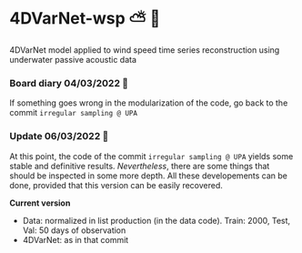# 4DVarNet-wsp ⛅ 🌊
4DVarNet model applied to wind speed time series reconstruction using underwater passive acoustic data


### Board diary 04/03/2022 📖
If something goes wrong in the modularization of the code, go back to the commit `irregular sampling @ UPA`

### Update 06/03/2022 🔖
At this point, the code of the commit `irregular sampling @ UPA` yields some stable and definitive results. _Nevertheless_, there are some things that should be inspected in some more depth. All these developements can be done, provided that this version can be easily recovered. 

**Current version**
* Data: normalized in list production (in the data code). Train: 2000, Test, Val: 50 days of observation
* 4DVarNet: as in that commit



